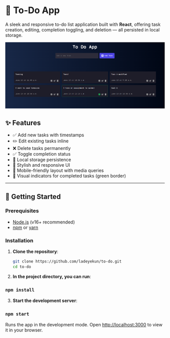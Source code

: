 # 📝 To-Do App

A sleek and responsive to-do list application built with **React**, offering task creation, editing, completion toggling, and deletion — all persisted in local storage.

![Screenshot](./public/images/todo.png) 

## ✨ Features

- ✅ Add new tasks with timestamps
- ✏️ Edit existing tasks inline
- ❌ Delete tasks permanently
- ✅ Toggle completion status
- 💾 Local storage persistence
- 🎨 Stylish and responsive UI
- 📱 Mobile-friendly layout with media queries
- 🌈 Visual indicators for completed tasks (green border)

---

## 🚀 Getting Started

### Prerequisites

- [Node.js](https://nodejs.org/) (v16+ recommended)
- [npm](https://www.npmjs.com/) or [yarn](https://yarnpkg.com/)

### Installation

1. **Clone the repository**:

   ```bash
   git clone https://github.com/ladeyekun/to-do.git
   cd to-do


2. **In the project directory, you can run**:

### `npm install`

3. **Start the development server**:

### `npm start`

Runs the app in the development mode.
Open [http://localhost:3000](http://localhost:3000) to view it in your browser.

